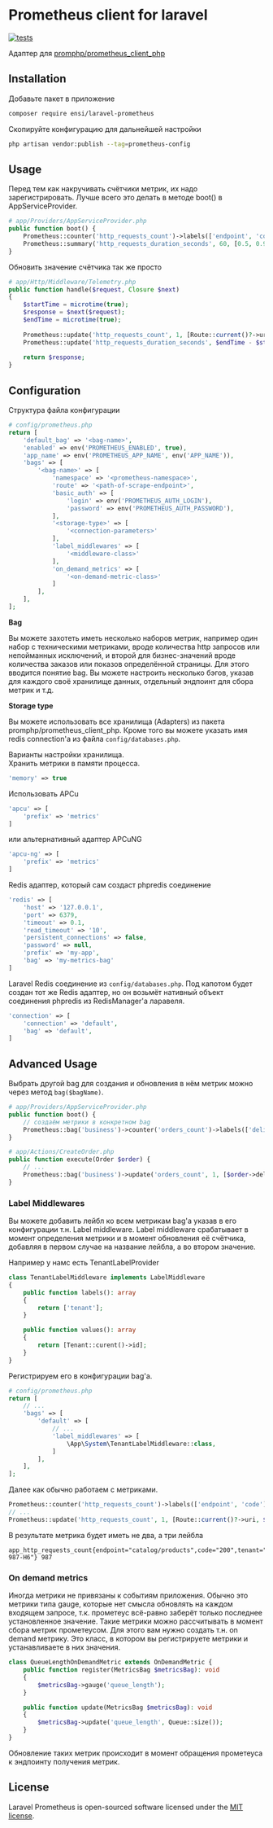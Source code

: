 # Prometheus client for laravel

[![tests](https://github.com/ensi-platform/laravel-prometheus/actions/workflows/tests.yml/badge.svg)](https://github.com/ensi-platform/laravel-prometheus/actions/workflows/tests.yml)

Адаптер для [promphp/prometheus_client_php](https://github.com/PromPHP/prometheus_client_php)

## Installation

Добавьте пакет в приложение
```bash
composer require ensi/laravel-prometheus
```

Скопируйте конфигурацию для дальнейшей настройки
```bash
php artisan vendor:publish --tag=prometheus-config
```

## Usage

Перед тем как накручивать счётчики метрик, их надо зарегистрировать. Лучше всего это делать в методе boot() в AppServiceProvider.
```php
# app/Providers/AppServiceProvider.php
public function boot() {
    Prometheus::counter('http_requests_count')->labels(['endpoint', 'code']);
    Prometheus::summary('http_requests_duration_seconds', 60, [0.5, 0.95, 0.99]);
}
```
Обновить значение счётчика так же просто
```php
# app/Http/Middleware/Telemetry.php
public function handle($request, Closure $next)
{
    $startTime = microtime(true);
    $response = $next($request);
    $endTime = microtime(true);
    
    Prometheus::update('http_requests_count', 1, [Route::current()?->uri, $response->status()]);
    Prometheus::update('http_requests_duration_seconds', $endTime - $startTime);
    
    return $response;
}
```

## Configuration

Структура файла конфигурации

```php
# config/prometheus.php
return [
    'default_bag' => '<bag-name>',
    'enabled' => env('PROMETHEUS_ENABLED', true),
    'app_name' => env('PROMETHEUS_APP_NAME', env('APP_NAME')),
    'bags' => [
        '<bag-name>' => [
            'namespace' => '<prometheus-namespace>',
            'route' => '<path-of-scrape-endpoint>',
            'basic_auth' => [
                'login' => env('PROMETHEUS_AUTH_LOGIN'),
                'password' => env('PROMETHEUS_AUTH_PASSWORD'),
            ],
            '<storage-type>' => [
                '<connection-parameters>'
            ],
            'label_middlewares' => [
                '<middleware-class>'
            ],
            'on_demand_metrics' => [
                '<on-demand-metric-class>'
            ]  
        ],
    ],
];
```

**Bag**

Вы можете захотеть иметь несколько наборов метрик, например один набор с техническими метриками, вроде количества http запросов или непойманных исключений,
и второй для бизнес-значений вроде количества заказов или показов определённой страницы.
Для этого вводится понятие bag. 
Вы можете настроить несколько бэгов, указав для каждого своё хранилище данных, отдельный эндпоинт для сбора метрик и т.д.

**Storage type**

Вы можете использовать все хранилища (Adapters) из пакета promphp/prometheus_client_php. Кроме того вы можете указать имя
redis connection'a из файла `config/databases.php`.

Варианты настройки хранилища.  
Хранить метрики в памяти процесса.
```php
'memory' => true
```
Использовать APCu
```php
'apcu' => [
    'prefix' => 'metrics'
]
```
или альтернативный адаптер APCuNG
```php
'apcu-ng' => [
    'prefix' => 'metrics'
]
```
Redis адаптер, который сам создаст phpredis соединение
```php
'redis' => [
    'host' => '127.0.0.1',
    'port' => 6379,
    'timeout' => 0.1,
    'read_timeout' => '10',
    'persistent_connections' => false,
    'password' => null,
    'prefix' => 'my-app',
    'bag' => 'my-metrics-bag'
]
```
Laravel Redis соединение из `config/databases.php`. Под капотом будет создан тот же Redis адаптер,
но он возьмёт нативный объект соединения phpredis из RedisManager'a ларавеля.
```php
'connection' => [
    'connection' => 'default',
    'bag' => 'default',
]
```
## Advanced Usage
Выбрать другой bag для создания и обновления в нём метрик можно через метод `bag($bagName)`.
```php
# app/Providers/AppServiceProvider.php
public function boot() {
    // создаём метрики в конкретном bag
    Prometheus::bag('business')->counter('orders_count')->labels(['delivery_type', 'payment_method'])
}

# app/Actions/CreateOrder.php
public function execute(Order $order) {
    // ...
    Prometheus::bag('business')->update('orders_count', 1, [$order->delivery_type, $order->payment_method]);
}
```

### Label Middlewares

Вы можете добавить лейбл ко всем метрикам bag'a указав в его конфигурации т.н. Label middleware. Label middleware 
срабатывает в момент определения метрики и в момент обновления её счётчика, добавляя в первом случае на название лейбла, 
а во втором значение.  

Например у намс есть TenantLabelProvider
```php
class TenantLabelMiddleware implements LabelMiddleware
{
    public function labels(): array
    {
        return ['tenant'];
    }

    public function values(): array
    {
        return [Tenant::curent()->id];
    }
}
```
Регистрируем его в конфигурации bag'a.
```php
# config/prometheus.php
return [
    // ...
    'bags' => [
        'default' => [
            // ...
            'label_middlewares' => [
                \App\System\TenantLabelMiddleware::class,
            ]
        ],
    ],
];
```
Далее как обычно работаем с метриками.
```php
Prometheus::counter('http_requests_count')->labels(['endpoint', 'code']);
// ...
Prometheus::update('http_requests_count', 1, [Route::current()?->uri, $response->status()]);
```
В результате метрика будет иметь не два, а три лейбла
```
app_http_requests_count{endpoint="catalog/products",code="200",tenant="JBZ-987-H6"} 987
```

### On demand metrics

Иногда метрики не привязаны к событиям приложения. Обычно это метрики типа gauge, которые нет смысла обновлять на каждом входящем запросе,
т.к. прометеус всё-равно заберёт только последнее установленное значение.
Такие метрики можно рассчитывать в момент сбора метрик прометеусом.
Для этого вам нужно создать т.н. on demand метрику. Это класс, в котором вы регистрируете метрики и устанавливаете в них значения.
```php
class QueueLengthOnDemandMetric extends OnDemandMetric {
    public function register(MetricsBag $metricsBag): void
    {
        $metricsBag->gauge('queue_length');
    }

    public function update(MetricsBag $metricsBag): void
    {
        $metricsBag->update('queue_length', Queue::size());
    }
}
```
Обновление таких метрик происходит в момент обращения прометеуса к эндпоинту получения метрик.

## License
Laravel Prometheus is open-sourced software licensed under the [MIT license](LICENSE.md).